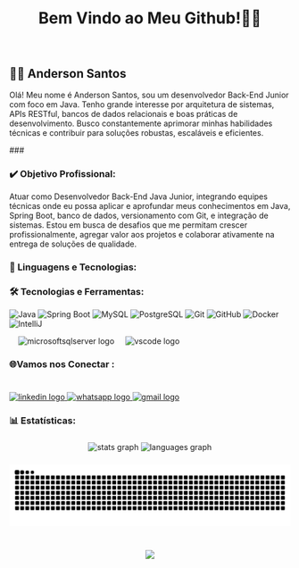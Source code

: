 <h1 align="center">Bem Vindo ao Meu Github!👋😃</h1>

###

<br clear="both">

<h2 align="left">👨‍💻 Anderson Santos</h2>

<p align="left">Olá! Meu nome é Anderson Santos, sou um desenvolvedor Back-End Junior com foco em Java. Tenho grande interesse por arquitetura de sistemas, APIs RESTful, bancos de dados relacionais e boas práticas de desenvolvimento. Busco constantemente aprimorar minhas habilidades técnicas e contribuir para soluções robustas, escaláveis e eficientes.</p>
###

<h3 align="left">✔️ Objetivo Profissional: </h3> <p>Atuar como Desenvolvedor Back-End Java Junior, integrando equipes técnicas onde eu possa aplicar e aprofundar meus conhecimentos em Java, Spring Boot, banco de dados, versionamento com Git, e integração de sistemas. Estou em busca de desafios que me permitam crescer profissionalmente, agregar valor aos projetos e colaborar ativamente na entrega de soluções de qualidade.</p>

<h3 align="left">🤖 Linguagens e Tecnologias:</h3>

###

<div align="left">

<h3 align="left">🛠️ Tecnologias e Ferramentas: </h3> <p align="left"> 
<img src="https://cdn.jsdelivr.net/gh/devicons/devicon/icons/java/java-original.svg" alt="Java" width="40" height="40"/> <img src="https://cdn.jsdelivr.net/gh/devicons/devicon/icons/spring/spring-original.svg" alt="Spring Boot" width="40" height="40"/> 
  <img src="https://cdn.jsdelivr.net/gh/devicons/devicon/icons/mysql/mysql-original.svg" alt="MySQL" width="40" height="40"/> 
  <img src="https://cdn.jsdelivr.net/gh/devicons/devicon/icons/postgresql/postgresql-original.svg" alt="PostgreSQL" width="40" height="40"/> 
  <img src="https://cdn.jsdelivr.net/gh/devicons/devicon/icons/git/git-original.svg" alt="Git" width="40" height="40"/> 
  <img src="https://cdn.jsdelivr.net/gh/devicons/devicon/icons/github/github-original.svg" alt="GitHub" width="40" height="40"/>
  <img src="https://cdn.jsdelivr.net/gh/devicons/devicon/icons/docker/docker-original.svg" alt="Docker" width="40" height="40"/> 
  <img src="https://cdn.jsdelivr.net/gh/devicons/devicon/icons/intellij/intellij-original.svg" alt="IntelliJ" width="40" height="40"/> </p>  
  <img width="12" />
  <img src="https://cdn.jsdelivr.net/gh/devicons/devicon/icons/microsoftsqlserver/microsoftsqlserver-plain.svg" height="40" alt="microsoftsqlserver logo"  />
  <img width="12" />
  <img src="https://cdn.jsdelivr.net/gh/devicons/devicon/icons/vscode/vscode-original.svg" height="40" alt="vscode logo"  />
</div>

###

<h3 align="left">🌐Vamos nos Conectar :</h3>

###

<br clear="both">

<div align="left">
  <a href="https://www.linkedin.com/in/anderssantos/" target="_blank">
    <img src="https://raw.githubusercontent.com/maurodesouza/profile-readme-generator/master/src/assets/icons/social/linkedin/default.svg" width="55" height="40" alt="linkedin logo"  />
  </a>
  <a href="https://api.whatsapp.com/send?phone=5519994977714&text=Tudo%20bem?%0AObrigado%20por%20entrar%20em%20contato.%0ADeixe%20sua%20mensagem%20que%20assim%20que%20poss%C3%ADvel%20estarei%20respondendo%20voc%C3%AA." target="_blank">
    <img src="https://raw.githubusercontent.com/maurodesouza/profile-readme-generator/master/src/assets/icons/social/whatsapp/default.svg" width="55" height="40" alt="whatsapp logo"  />
  </a>
  <a href="mailto:santos.anders@gmail.com?subject=Vamos+no+Conectar!!&body=Vamos+no+Conectar!!" target="_blank">
    <img src="https://raw.githubusercontent.com/maurodesouza/profile-readme-generator/master/src/assets/icons/social/gmail/default.svg" width="55" height="40" alt="gmail logo"  />
  </a>
</div>

###

<h3 align="left">📊 Estatísticas:</h3>

###

<div align="center">
  <img src="https://github-readme-stats.vercel.app/api?username=santos-anderson&hide_title=false&hide_rank=false&show_icons=true&include_all_commits=true&count_private=true&disable_animations=false&theme=dracula&locale=en&hide_border=false&order=1" height="150" alt="stats graph"  />
  <img src="https://github-readme-stats.vercel.app/api/top-langs?username=santos-anderson&locale=pt-br&hide_title=true&layout=compact&card_width=320&langs_count=5&theme=react&hide_border=true&order=2" height="130" alt="languages graph"  />
</div>

###

<img src="https://raw.githubusercontent.com/santos-anderson/santos-anderson/output/snake.svg" alt="Snake animation" />

###

<br clear="both">

<div align="center">
  <img src="https://visitor-badge.laobi.icu/badge?page_id=santos-anderson.santos-anderson&left_color=darkolivegreen&right_color=antiquewhite"  />
</div>

###


